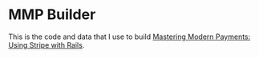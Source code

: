 # MMP Builder

This is the code and data that I use to build [Mastering Modern Payments: Using Stripe with Rails](https://www.petekeen.net/mastering-modern-payments).
